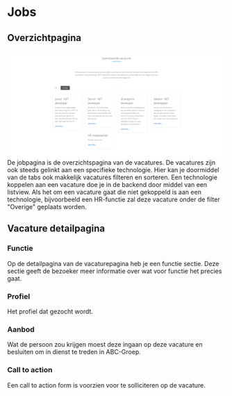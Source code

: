 # Jobs

## Overzichtpagina
![Slider](vacatures.png)
De jobpagina is de overzichtspagina van de vacatures. De vacatures zijn ook steeds gelinkt aan een specifieke technologie. Hier kan je doormiddel van de tabs ook makkelijk vacatures filteren en sorteren. Een technologie koppelen aan een vacature doe je in de backend door middel van een listview. Als het om een vacature gaat die niet gekoppeld is aan een technologie, bijvoorbeeld een HR-functie zal deze vacature onder de filter "Overige" geplaats worden.
## Vacature detailpagina
### Functie
Op de detailpagina van de vacaturepagina heb je een functie sectie. Deze sectie geeft de bezoeker meer informatie over wat voor functie het precies gaat.

### Profiel
Het profiel dat gezocht wordt.
### Aanbod
Wat de persoon zou krijgen moest deze ingaan op deze vacature en besluiten om in dienst te treden in ABC-Groep.

### Call to action

Een call to action form is voorzien voor te solliciteren op de vacature.

